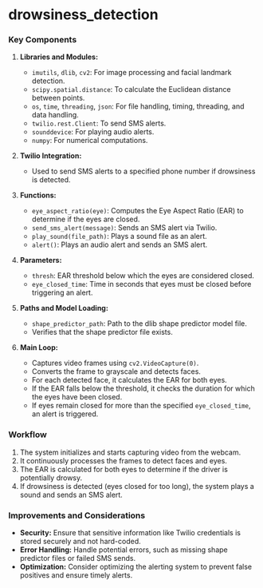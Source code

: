 # drowsiness_detection

### Key Components

1. **Libraries and Modules:**
   - `imutils`, `dlib`, `cv2`: For image processing and facial landmark detection.
   - `scipy.spatial.distance`: To calculate the Euclidean distance between points.
   - `os`, `time`, `threading`, `json`: For file handling, timing, threading, and data handling.
   - `twilio.rest.Client`: To send SMS alerts.
   - `sounddevice`: For playing audio alerts.
   - `numpy`: For numerical computations.

2. **Twilio Integration:**
   - Used to send SMS alerts to a specified phone number if drowsiness is detected.

3. **Functions:**
   - `eye_aspect_ratio(eye)`: Computes the Eye Aspect Ratio (EAR) to determine if the eyes are closed.
   - `send_sms_alert(message)`: Sends an SMS alert via Twilio.
   - `play_sound(file_path)`: Plays a sound file as an alert.
   - `alert()`: Plays an audio alert and sends an SMS alert.

4. **Parameters:**
   - `thresh`: EAR threshold below which the eyes are considered closed.
   - `eye_closed_time`: Time in seconds that eyes must be closed before triggering an alert.

5. **Paths and Model Loading:**
   - `shape_predictor_path`: Path to the dlib shape predictor model file.
   - Verifies that the shape predictor file exists.

6. **Main Loop:**
   - Captures video frames using `cv2.VideoCapture(0)`.
   - Converts the frame to grayscale and detects faces.
   - For each detected face, it calculates the EAR for both eyes.
   - If the EAR falls below the threshold, it checks the duration for which the eyes have been closed.
   - If eyes remain closed for more than the specified `eye_closed_time`, an alert is triggered.

### Workflow
1. The system initializes and starts capturing video from the webcam.
2. It continuously processes the frames to detect faces and eyes.
3. The EAR is calculated for both eyes to determine if the driver is potentially drowsy.
4. If drowsiness is detected (eyes closed for too long), the system plays a sound and sends an SMS alert.

### Improvements and Considerations
- **Security:** Ensure that sensitive information like Twilio credentials is stored securely and not hard-coded.
- **Error Handling:** Handle potential errors, such as missing shape predictor files or failed SMS sends.
- **Optimization:** Consider optimizing the alerting system to prevent false positives and ensure timely alerts.

